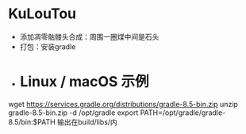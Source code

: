 # KuLouTou
* 添加凋零骷髅头合成：周围一圈煤中间是石头
* 打包：安装gradle
* # Linux / macOS 示例
wget https://services.gradle.org/distributions/gradle-8.5-bin.zip
unzip gradle-8.5-bin.zip -d /opt/gradle
export PATH=/opt/gradle/gradle-8.5/bin:$PATH
输出在build/libs/内
